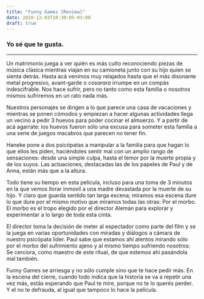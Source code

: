 ```yaml
---
title: "Funny Games [Review]"
date: 2020-12-03T18:30:05-03:00
draft: true
---
```

### Yo sé que te gusta. 
--- 
Un matrimonio juega a ver quién es más culto reconociendo piezas de música clásica mientras viajan en su camioneta junto con su hijo quien se sienta detrás. Hasta acá venimos muy relajados hasta que el más disonante metal progresivo, avant-garde o *cosarara* irrumpe en un     compás indescifrable. Nos hace sufrir, pero no tanto como esta familia o nosotros mismos sufriremos en un rato nada más.

Nuestros personajes se dirigen a lo que parece una casa de vacaciones y mientras se ponen cómodos y empiezan a hacer algunas actividades llega un vecino a pedir 3 huevos para poder cocinar el almuerzo. Y a partir de acá agarrate: los huevos fueron sólo una excusa para someter esta familia a una serie de juegos macabros que parecen no tener fin.

Haneke pone a dos psicópatas a manipular a la familia para que hagan lo que ellos les piden, haciéndoles sentir mal con un amplio rango de sensaciones: desde una simple culpa, hasta el temor por la muerte propia y de los suyos. Las actuaciones, destacadas las de los papeles de Paul y de Anna, están más que a la altura.

Todo tiene su tiempo en esta película, incluso para una toma de 3 minutos en la que vemos llorar inmovil a una madre devastada por la muerte de su hijo. Y claro que guarda sentido tan larga escena; miramos esa escena dure lo que dure por el mismo motivo que miramos todas las otras: Por el morbo. El morbo es el tropo elegido por el director Alemán para explorar y experimentar a lo largo de toda esta cinta.

El director toma la decisión de meter al espectador como parte del film y se la juega en varias oportunidades con miradas y diálogos a cámara de nuestro psicópata lider. Paul sabe que estamos ahí atentos mirando sólo por el morbo del sufrimiento ajeno y al mismo tiempo sufriendo nosotros: Se cerciora, como maestro de este ritual, de que estemos ahí pasándola mal también.

Funny Games se arriesga y no sólo cumple sino que te hace pedir más. En la escena del cierre, cuando todo indica que la historia se va a repetir una vez más, estás esperando que Paul te mire, porque no te lo querés perder. Y el no te defrauda, al igual que tampoco lo hace la película.                                                                                                                                   
                         

